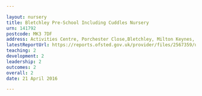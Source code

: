 ```yaml
---

layout: nursery
title: Bletchley Pre-School Including Cuddles Nursery
urn: 141792
postcode: MK3 7DF
address: Activities Centre, Porchester Close,Bletchley, Milton Keynes, Buckinghamshire, MK3 7DF
latestReportUrl: https://reports.ofsted.gov.uk/provider/files/2567359/urn/141792.pdf
teaching: 2
development: 2
leadership: 2
outcomes: 2
overall: 2
date: 21 April 2016

---
```

